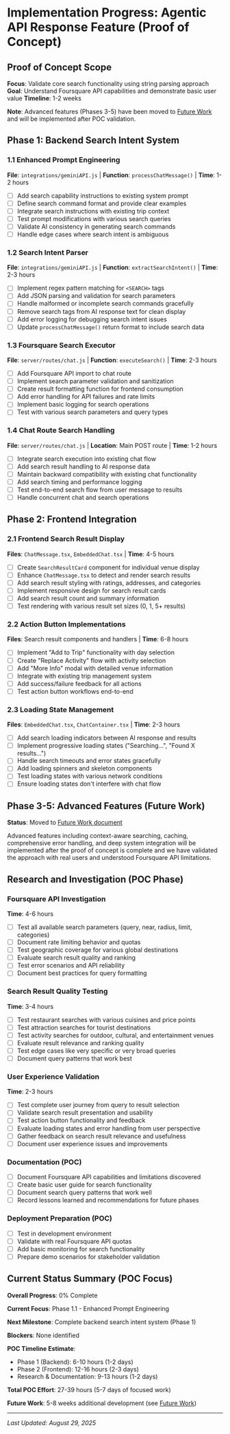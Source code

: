 # Implementation Progress: Agentic API Response Feature (Proof of Concept)

## Proof of Concept Scope

**Focus**: Validate core search functionality using string parsing approach
**Goal**: Understand Foursquare API capabilities and demonstrate basic user value
**Timeline**: 1-2 weeks

**Note**: Advanced features (Phases 3-5) have been moved to [Future Work](./future_work.md) and will be implemented after POC validation.

## Phase 1: Backend Search Intent System

### 1.1 Enhanced Prompt Engineering
**File**: `integrations/geminiAPI.js` | **Function**: `processChatMessage()` | **Time**: 1-2 hours
- [ ] Add search capability instructions to existing system prompt
- [ ] Define search command format and provide clear examples
- [ ] Integrate search instructions with existing trip context
- [ ] Test prompt modifications with various search queries
- [ ] Validate AI consistency in generating search commands
- [ ] Handle edge cases where search intent is ambiguous

### 1.2 Search Intent Parser
**File**: `integrations/geminiAPI.js` | **Function**: `extractSearchIntent()` | **Time**: 2-3 hours
- [ ] Implement regex pattern matching for `<SEARCH>` tags
- [ ] Add JSON parsing and validation for search parameters
- [ ] Handle malformed or incomplete search commands gracefully
- [ ] Remove search tags from AI response text for clean display
- [ ] Add error logging for debugging search intent issues
- [ ] Update `processChatMessage()` return format to include search data

### 1.3 Foursquare Search Executor
**File**: `server/routes/chat.js` | **Function**: `executeSearch()` | **Time**: 2-3 hours
- [ ] Add Foursquare API import to chat route
- [ ] Implement search parameter validation and sanitization
- [ ] Create result formatting function for frontend consumption
- [ ] Add error handling for API failures and rate limits
- [ ] Implement basic logging for search operations
- [ ] Test with various search parameters and query types

### 1.4 Chat Route Search Handling
**File**: `server/routes/chat.js` | **Location**: Main POST route | **Time**: 1-2 hours
- [ ] Integrate search execution into existing chat flow
- [ ] Add search result handling to AI response data
- [ ] Maintain backward compatibility with existing chat functionality
- [ ] Add search timing and performance logging
- [ ] Test end-to-end search flow from user message to results
- [ ] Handle concurrent chat and search operations

## Phase 2: Frontend Integration

### 2.1 Frontend Search Result Display
**Files**: `ChatMessage.tsx`, `EmbeddedChat.tsx` | **Time**: 4-5 hours
- [ ] Create `SearchResultCard` component for individual venue display
- [ ] Enhance `ChatMessage.tsx` to detect and render search results
- [ ] Add search result styling with ratings, addresses, and categories
- [ ] Implement responsive design for search result cards
- [ ] Add search result count and summary information
- [ ] Test rendering with various result set sizes (0, 1, 5+ results)

### 2.2 Action Button Implementations
**Files**: Search result components and handlers | **Time**: 6-8 hours
- [ ] Implement "Add to Trip" functionality with day selection
- [ ] Create "Replace Activity" flow with activity selection
- [ ] Add "More Info" modal with detailed venue information
- [ ] Integrate with existing trip management system
- [ ] Add success/failure feedback for all actions
- [ ] Test action button workflows end-to-end

### 2.3 Loading State Management
**Files**: `EmbeddedChat.tsx`, `ChatContainer.tsx` | **Time**: 2-3 hours
- [ ] Add search loading indicators between AI response and results
- [ ] Implement progressive loading states ("Searching...", "Found X results...")
- [ ] Handle search timeouts and error states gracefully
- [ ] Add loading spinners and skeleton components
- [ ] Test loading states with various network conditions
- [ ] Ensure loading states don't interfere with chat flow

## Phase 3-5: Advanced Features (Future Work)

**Status**: Moved to [Future Work document](./future_work.md)

Advanced features including context-aware searching, caching, comprehensive error handling, and deep system integration will be implemented after the proof of concept is complete and we have validated the approach with real users and understood Foursquare API limitations.

## Research and Investigation (POC Phase)

### Foursquare API Investigation
**Time**: 4-6 hours
- [ ] Test all available search parameters (query, near, radius, limit, categories)
- [ ] Document rate limiting behavior and quotas
- [ ] Test geographic coverage for various global destinations
- [ ] Evaluate search result quality and ranking
- [ ] Test error scenarios and API reliability
- [ ] Document best practices for query formatting

### Search Result Quality Testing
**Time**: 3-4 hours
- [ ] Test restaurant searches with various cuisines and price points
- [ ] Test attraction searches for tourist destinations
- [ ] Test activity searches for outdoor, cultural, and entertainment venues
- [ ] Evaluate result relevance and ranking quality
- [ ] Test edge cases like very specific or very broad queries
- [ ] Document query patterns that work best

### User Experience Validation
**Time**: 2-3 hours
- [ ] Test complete user journey from query to result selection
- [ ] Validate search result presentation and usability
- [ ] Test action button functionality and feedback
- [ ] Evaluate loading states and error handling from user perspective
- [ ] Gather feedback on search result relevance and usefulness
- [ ] Document user experience issues and improvements

### Documentation (POC)
- [ ] Document Foursquare API capabilities and limitations discovered
- [ ] Create basic user guide for search functionality
- [ ] Document search query patterns that work well
- [ ] Record lessons learned and recommendations for future phases

### Deployment Preparation (POC)
- [ ] Test in development environment
- [ ] Validate with real Foursquare API quotas
- [ ] Add basic monitoring for search functionality
- [ ] Prepare demo scenarios for stakeholder validation

## Current Status Summary (POC Focus)

**Overall Progress**: 0% Complete

**Current Focus**: Phase 1.1 - Enhanced Prompt Engineering

**Next Milestone**: Complete backend search intent system (Phase 1)

**Blockers**: None identified

**POC Timeline Estimate**: 
- Phase 1 (Backend): 6-10 hours (1-2 days)
- Phase 2 (Frontend): 12-16 hours (2-3 days)  
- Research & Documentation: 9-13 hours (1-2 days)

**Total POC Effort**: 27-39 hours (5-7 days of focused work)

**Future Work**: 5-8 weeks additional development (see [Future Work](./future_work.md))

---

*Last Updated: August 29, 2025*
